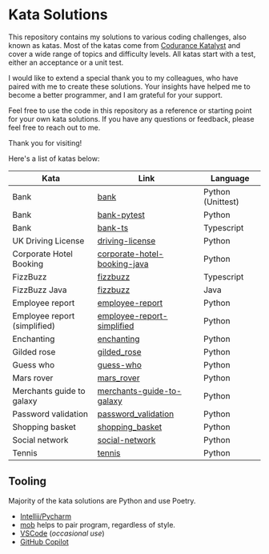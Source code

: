 # Kata Solutions

This repository contains my solutions to various coding challenges, also known as katas. Most of the katas come
from [Codurance Katalyst](https://codurance.com/katalyst) and cover a wide range of topics and difficulty levels. All katas start with a test, either an acceptance or a unit test.

I would like to extend a special thank you to my colleagues, who have paired with me to create these solutions. Your
insights have helped me to become a better programmer, and I am grateful for your support.

Feel free to use the code in this repository as a reference or starting point for your own kata solutions. If you have any questions or feedback, please feel free to reach out to me.

Thank you for visiting!

Here's a list of katas below:

| Kata                         | Link                                                       | Language          |
|------------------------------|----------------------------------------------------------  |-------------------|
| Bank                         | [bank](bank)                                               | Python (Unittest) |
| Bank                         | [bank-pytest](bank-pytest)                                 | Python            |
| Bank                         | [bank-ts](bank-ts)                                         | Typescript        |
| UK Driving License           | [driving-license](driving-license)                         | Python            |
| Corporate Hotel Booking      |[corporate-hotel-booking-java](corporate-hotel-booking-java)| Python            |
| FizzBuzz                     | [fizzbuzz](./fizzbuzz)                                     | Typescript        |
| FizzBuzz Java                | [fizzbuzz](./fizzbuzz-java)                                | Java              |
| Employee report              | [employee-report](employee-report)                         | Python            |
| Employee report (simplified) | [employee-report-simplified](employee-report-simplified)   | Python            |
| Enchanting                   | [enchanting](enchanting)                                   | Python            |
| Gilded rose                  | [gilded_rose](gilded_rose)                                 | Python            |
| Guess who                    | [guess-who](guess-who)                                     | Python            |
| Mars rover                   | [mars_rover](mars_rover)                                   | Python            |
| Merchants guide to galaxy    | [merchants-guide-to-galaxy](merchants-guide-to-galaxy)     | Python            |
| Password validation          | [password_validation](password_validation)                 | Python            |
| Shopping basket              | [shopping_basket](shopping_basket)                         | Python            |
| Social network               | [social-network](social-network)                           | Python            |
| Tennis                       | [tennis](tennis)                                           | Python            |

## Tooling

Majority of the kata solutions are Python and use Poetry.

- [Intellij/Pycharm](https://www.jetbrains.com/idea/)
- [mob](https://mob.sh) helps to pair program, regardless of style.
- [VSCode](https://code.visualstudio.com/) (_occasional use_)
- [GitHub Copilot](https://github.com/features/copilot)
